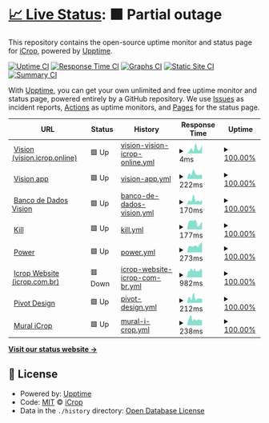 # [📈 Live Status](https://icroptec.github.io/uptime-monitor): <!--live status--> **🟧 Partial outage**

This repository contains the open-source uptime monitor and status page for [iCrop](https://icrop.com.br), powered by [Upptime](https://github.com/upptime/upptime).

[![Uptime CI](https://github.com/icroptec/uptime-monitor/workflows/Uptime%20CI/badge.svg)](https://github.com/icroptec/uptime-monitor/actions?query=workflow%3A%22Uptime+CI%22)
[![Response Time CI](https://github.com/icroptec/uptime-monitor/workflows/Response%20Time%20CI/badge.svg)](https://github.com/icroptec/uptime-monitor/actions?query=workflow%3A%22Response+Time+CI%22)
[![Graphs CI](https://github.com/icroptec/uptime-monitor/workflows/Graphs%20CI/badge.svg)](https://github.com/icroptec/uptime-monitor/actions?query=workflow%3A%22Graphs+CI%22)
[![Static Site CI](https://github.com/icroptec/uptime-monitor/workflows/Static%20Site%20CI/badge.svg)](https://github.com/icroptec/uptime-monitor/actions?query=workflow%3A%22Static+Site+CI%22)
[![Summary CI](https://github.com/icroptec/uptime-monitor/workflows/Summary%20CI/badge.svg)](https://github.com/icroptec/uptime-monitor/actions?query=workflow%3A%22Summary+CI%22)

With [Upptime](https://upptime.js.org), you can get your own unlimited and free uptime monitor and status page, powered entirely by a GitHub repository. We use [Issues](https://github.com/icroptec/uptime-monitor/issues) as incident reports, [Actions](https://github.com/icroptec/uptime-monitor/actions) as uptime monitors, and [Pages](https://icroptec.github.io/uptime-monitor) for the status page.

<!--start: status pages-->
<!-- This summary is generated by Upptime (https://github.com/upptime/upptime) -->
<!-- Do not edit this manually, your changes will be overwritten -->
<!-- prettier-ignore -->
| URL | Status | History | Response Time | Uptime |
| --- | ------ | ------- | ------------- | ------ |
| <img alt="" src="https://icons.duckduckgo.com/ip3/null.ico" height="13"> [Vision (vision.icrop.online)](34.49.19.147) | 🟩 Up | [vision-vision-icrop-online.yml](https://github.com/icroptec/uptime-monitor/commits/HEAD/history/vision-vision-icrop-online.yml) | <details><summary><img alt="Response time graph" src="./graphs/vision-vision-icrop-online/response-time-week.png" height="20"> 4ms</summary><br><a href="https://uptime.icrop.online/history/vision-vision-icrop-online"><img alt="Response time 4" src="https://img.shields.io/endpoint?url=https%3A%2F%2Fraw.githubusercontent.com%2Ficroptec%2Fuptime-monitor%2FHEAD%2Fapi%2Fvision-vision-icrop-online%2Fresponse-time.json"></a><br><a href="https://uptime.icrop.online/history/vision-vision-icrop-online"><img alt="24-hour response time 6" src="https://img.shields.io/endpoint?url=https%3A%2F%2Fraw.githubusercontent.com%2Ficroptec%2Fuptime-monitor%2FHEAD%2Fapi%2Fvision-vision-icrop-online%2Fresponse-time-day.json"></a><br><a href="https://uptime.icrop.online/history/vision-vision-icrop-online"><img alt="7-day response time 4" src="https://img.shields.io/endpoint?url=https%3A%2F%2Fraw.githubusercontent.com%2Ficroptec%2Fuptime-monitor%2FHEAD%2Fapi%2Fvision-vision-icrop-online%2Fresponse-time-week.json"></a><br><a href="https://uptime.icrop.online/history/vision-vision-icrop-online"><img alt="30-day response time 5" src="https://img.shields.io/endpoint?url=https%3A%2F%2Fraw.githubusercontent.com%2Ficroptec%2Fuptime-monitor%2FHEAD%2Fapi%2Fvision-vision-icrop-online%2Fresponse-time-month.json"></a><br><a href="https://uptime.icrop.online/history/vision-vision-icrop-online"><img alt="1-year response time 4" src="https://img.shields.io/endpoint?url=https%3A%2F%2Fraw.githubusercontent.com%2Ficroptec%2Fuptime-monitor%2FHEAD%2Fapi%2Fvision-vision-icrop-online%2Fresponse-time-year.json"></a></details> | <details><summary><a href="https://uptime.icrop.online/history/vision-vision-icrop-online">100.00%</a></summary><a href="https://uptime.icrop.online/history/vision-vision-icrop-online"><img alt="All-time uptime 100.00%" src="https://img.shields.io/endpoint?url=https%3A%2F%2Fraw.githubusercontent.com%2Ficroptec%2Fuptime-monitor%2FHEAD%2Fapi%2Fvision-vision-icrop-online%2Fuptime.json"></a><br><a href="https://uptime.icrop.online/history/vision-vision-icrop-online"><img alt="24-hour uptime 100.00%" src="https://img.shields.io/endpoint?url=https%3A%2F%2Fraw.githubusercontent.com%2Ficroptec%2Fuptime-monitor%2FHEAD%2Fapi%2Fvision-vision-icrop-online%2Fuptime-day.json"></a><br><a href="https://uptime.icrop.online/history/vision-vision-icrop-online"><img alt="7-day uptime 100.00%" src="https://img.shields.io/endpoint?url=https%3A%2F%2Fraw.githubusercontent.com%2Ficroptec%2Fuptime-monitor%2FHEAD%2Fapi%2Fvision-vision-icrop-online%2Fuptime-week.json"></a><br><a href="https://uptime.icrop.online/history/vision-vision-icrop-online"><img alt="30-day uptime 100.00%" src="https://img.shields.io/endpoint?url=https%3A%2F%2Fraw.githubusercontent.com%2Ficroptec%2Fuptime-monitor%2FHEAD%2Fapi%2Fvision-vision-icrop-online%2Fuptime-month.json"></a><br><a href="https://uptime.icrop.online/history/vision-vision-icrop-online"><img alt="1-year uptime 100.00%" src="https://img.shields.io/endpoint?url=https%3A%2F%2Fraw.githubusercontent.com%2Ficroptec%2Fuptime-monitor%2FHEAD%2Fapi%2Fvision-vision-icrop-online%2Fuptime-year.json"></a></details>
| <img alt="" src="https://icons.duckduckgo.com/ip3/app23.icrop.online.ico" height="13"> [Vision app](https://app23.icrop.online/home) | 🟩 Up | [vision-app.yml](https://github.com/icroptec/uptime-monitor/commits/HEAD/history/vision-app.yml) | <details><summary><img alt="Response time graph" src="./graphs/vision-app/response-time-week.png" height="20"> 222ms</summary><br><a href="https://uptime.icrop.online/history/vision-app"><img alt="Response time 299" src="https://img.shields.io/endpoint?url=https%3A%2F%2Fraw.githubusercontent.com%2Ficroptec%2Fuptime-monitor%2FHEAD%2Fapi%2Fvision-app%2Fresponse-time.json"></a><br><a href="https://uptime.icrop.online/history/vision-app"><img alt="24-hour response time 170" src="https://img.shields.io/endpoint?url=https%3A%2F%2Fraw.githubusercontent.com%2Ficroptec%2Fuptime-monitor%2FHEAD%2Fapi%2Fvision-app%2Fresponse-time-day.json"></a><br><a href="https://uptime.icrop.online/history/vision-app"><img alt="7-day response time 222" src="https://img.shields.io/endpoint?url=https%3A%2F%2Fraw.githubusercontent.com%2Ficroptec%2Fuptime-monitor%2FHEAD%2Fapi%2Fvision-app%2Fresponse-time-week.json"></a><br><a href="https://uptime.icrop.online/history/vision-app"><img alt="30-day response time 360" src="https://img.shields.io/endpoint?url=https%3A%2F%2Fraw.githubusercontent.com%2Ficroptec%2Fuptime-monitor%2FHEAD%2Fapi%2Fvision-app%2Fresponse-time-month.json"></a><br><a href="https://uptime.icrop.online/history/vision-app"><img alt="1-year response time 299" src="https://img.shields.io/endpoint?url=https%3A%2F%2Fraw.githubusercontent.com%2Ficroptec%2Fuptime-monitor%2FHEAD%2Fapi%2Fvision-app%2Fresponse-time-year.json"></a></details> | <details><summary><a href="https://uptime.icrop.online/history/vision-app">100.00%</a></summary><a href="https://uptime.icrop.online/history/vision-app"><img alt="All-time uptime 99.99%" src="https://img.shields.io/endpoint?url=https%3A%2F%2Fraw.githubusercontent.com%2Ficroptec%2Fuptime-monitor%2FHEAD%2Fapi%2Fvision-app%2Fuptime.json"></a><br><a href="https://uptime.icrop.online/history/vision-app"><img alt="24-hour uptime 100.00%" src="https://img.shields.io/endpoint?url=https%3A%2F%2Fraw.githubusercontent.com%2Ficroptec%2Fuptime-monitor%2FHEAD%2Fapi%2Fvision-app%2Fuptime-day.json"></a><br><a href="https://uptime.icrop.online/history/vision-app"><img alt="7-day uptime 100.00%" src="https://img.shields.io/endpoint?url=https%3A%2F%2Fraw.githubusercontent.com%2Ficroptec%2Fuptime-monitor%2FHEAD%2Fapi%2Fvision-app%2Fuptime-week.json"></a><br><a href="https://uptime.icrop.online/history/vision-app"><img alt="30-day uptime 100.00%" src="https://img.shields.io/endpoint?url=https%3A%2F%2Fraw.githubusercontent.com%2Ficroptec%2Fuptime-monitor%2FHEAD%2Fapi%2Fvision-app%2Fuptime-month.json"></a><br><a href="https://uptime.icrop.online/history/vision-app"><img alt="1-year uptime 99.99%" src="https://img.shields.io/endpoint?url=https%3A%2F%2Fraw.githubusercontent.com%2Ficroptec%2Fuptime-monitor%2FHEAD%2Fapi%2Fvision-app%2Fuptime-year.json"></a></details>
| <img alt="" src="https://icons.duckduckgo.com/ip3/vision.icrop.online.ico" height="13"> [Banco de Dados Vision](https://vision.icrop.online/site-statusmon) | 🟩 Up | [banco-de-dados-vision.yml](https://github.com/icroptec/uptime-monitor/commits/HEAD/history/banco-de-dados-vision.yml) | <details><summary><img alt="Response time graph" src="./graphs/banco-de-dados-vision/response-time-week.png" height="20"> 170ms</summary><br><a href="https://uptime.icrop.online/history/banco-de-dados-vision"><img alt="Response time 151" src="https://img.shields.io/endpoint?url=https%3A%2F%2Fraw.githubusercontent.com%2Ficroptec%2Fuptime-monitor%2FHEAD%2Fapi%2Fbanco-de-dados-vision%2Fresponse-time.json"></a><br><a href="https://uptime.icrop.online/history/banco-de-dados-vision"><img alt="24-hour response time 175" src="https://img.shields.io/endpoint?url=https%3A%2F%2Fraw.githubusercontent.com%2Ficroptec%2Fuptime-monitor%2FHEAD%2Fapi%2Fbanco-de-dados-vision%2Fresponse-time-day.json"></a><br><a href="https://uptime.icrop.online/history/banco-de-dados-vision"><img alt="7-day response time 170" src="https://img.shields.io/endpoint?url=https%3A%2F%2Fraw.githubusercontent.com%2Ficroptec%2Fuptime-monitor%2FHEAD%2Fapi%2Fbanco-de-dados-vision%2Fresponse-time-week.json"></a><br><a href="https://uptime.icrop.online/history/banco-de-dados-vision"><img alt="30-day response time 156" src="https://img.shields.io/endpoint?url=https%3A%2F%2Fraw.githubusercontent.com%2Ficroptec%2Fuptime-monitor%2FHEAD%2Fapi%2Fbanco-de-dados-vision%2Fresponse-time-month.json"></a><br><a href="https://uptime.icrop.online/history/banco-de-dados-vision"><img alt="1-year response time 151" src="https://img.shields.io/endpoint?url=https%3A%2F%2Fraw.githubusercontent.com%2Ficroptec%2Fuptime-monitor%2FHEAD%2Fapi%2Fbanco-de-dados-vision%2Fresponse-time-year.json"></a></details> | <details><summary><a href="https://uptime.icrop.online/history/banco-de-dados-vision">100.00%</a></summary><a href="https://uptime.icrop.online/history/banco-de-dados-vision"><img alt="All-time uptime 99.96%" src="https://img.shields.io/endpoint?url=https%3A%2F%2Fraw.githubusercontent.com%2Ficroptec%2Fuptime-monitor%2FHEAD%2Fapi%2Fbanco-de-dados-vision%2Fuptime.json"></a><br><a href="https://uptime.icrop.online/history/banco-de-dados-vision"><img alt="24-hour uptime 100.00%" src="https://img.shields.io/endpoint?url=https%3A%2F%2Fraw.githubusercontent.com%2Ficroptec%2Fuptime-monitor%2FHEAD%2Fapi%2Fbanco-de-dados-vision%2Fuptime-day.json"></a><br><a href="https://uptime.icrop.online/history/banco-de-dados-vision"><img alt="7-day uptime 100.00%" src="https://img.shields.io/endpoint?url=https%3A%2F%2Fraw.githubusercontent.com%2Ficroptec%2Fuptime-monitor%2FHEAD%2Fapi%2Fbanco-de-dados-vision%2Fuptime-week.json"></a><br><a href="https://uptime.icrop.online/history/banco-de-dados-vision"><img alt="30-day uptime 100.00%" src="https://img.shields.io/endpoint?url=https%3A%2F%2Fraw.githubusercontent.com%2Ficroptec%2Fuptime-monitor%2FHEAD%2Fapi%2Fbanco-de-dados-vision%2Fuptime-month.json"></a><br><a href="https://uptime.icrop.online/history/banco-de-dados-vision"><img alt="1-year uptime 99.96%" src="https://img.shields.io/endpoint?url=https%3A%2F%2Fraw.githubusercontent.com%2Ficroptec%2Fuptime-monitor%2FHEAD%2Fapi%2Fbanco-de-dados-vision%2Fuptime-year.json"></a></details>
| <img alt="" src="https://icons.duckduckgo.com/ip3/kill.icrop.ai.ico" height="13"> [Kill](https://kill.icrop.ai) | 🟩 Up | [kill.yml](https://github.com/icroptec/uptime-monitor/commits/HEAD/history/kill.yml) | <details><summary><img alt="Response time graph" src="./graphs/kill/response-time-week.png" height="20"> 177ms</summary><br><a href="https://uptime.icrop.online/history/kill"><img alt="Response time 201" src="https://img.shields.io/endpoint?url=https%3A%2F%2Fraw.githubusercontent.com%2Ficroptec%2Fuptime-monitor%2FHEAD%2Fapi%2Fkill%2Fresponse-time.json"></a><br><a href="https://uptime.icrop.online/history/kill"><img alt="24-hour response time 195" src="https://img.shields.io/endpoint?url=https%3A%2F%2Fraw.githubusercontent.com%2Ficroptec%2Fuptime-monitor%2FHEAD%2Fapi%2Fkill%2Fresponse-time-day.json"></a><br><a href="https://uptime.icrop.online/history/kill"><img alt="7-day response time 177" src="https://img.shields.io/endpoint?url=https%3A%2F%2Fraw.githubusercontent.com%2Ficroptec%2Fuptime-monitor%2FHEAD%2Fapi%2Fkill%2Fresponse-time-week.json"></a><br><a href="https://uptime.icrop.online/history/kill"><img alt="30-day response time 191" src="https://img.shields.io/endpoint?url=https%3A%2F%2Fraw.githubusercontent.com%2Ficroptec%2Fuptime-monitor%2FHEAD%2Fapi%2Fkill%2Fresponse-time-month.json"></a><br><a href="https://uptime.icrop.online/history/kill"><img alt="1-year response time 201" src="https://img.shields.io/endpoint?url=https%3A%2F%2Fraw.githubusercontent.com%2Ficroptec%2Fuptime-monitor%2FHEAD%2Fapi%2Fkill%2Fresponse-time-year.json"></a></details> | <details><summary><a href="https://uptime.icrop.online/history/kill">100.00%</a></summary><a href="https://uptime.icrop.online/history/kill"><img alt="All-time uptime 100.00%" src="https://img.shields.io/endpoint?url=https%3A%2F%2Fraw.githubusercontent.com%2Ficroptec%2Fuptime-monitor%2FHEAD%2Fapi%2Fkill%2Fuptime.json"></a><br><a href="https://uptime.icrop.online/history/kill"><img alt="24-hour uptime 100.00%" src="https://img.shields.io/endpoint?url=https%3A%2F%2Fraw.githubusercontent.com%2Ficroptec%2Fuptime-monitor%2FHEAD%2Fapi%2Fkill%2Fuptime-day.json"></a><br><a href="https://uptime.icrop.online/history/kill"><img alt="7-day uptime 100.00%" src="https://img.shields.io/endpoint?url=https%3A%2F%2Fraw.githubusercontent.com%2Ficroptec%2Fuptime-monitor%2FHEAD%2Fapi%2Fkill%2Fuptime-week.json"></a><br><a href="https://uptime.icrop.online/history/kill"><img alt="30-day uptime 100.00%" src="https://img.shields.io/endpoint?url=https%3A%2F%2Fraw.githubusercontent.com%2Ficroptec%2Fuptime-monitor%2FHEAD%2Fapi%2Fkill%2Fuptime-month.json"></a><br><a href="https://uptime.icrop.online/history/kill"><img alt="1-year uptime 100.00%" src="https://img.shields.io/endpoint?url=https%3A%2F%2Fraw.githubusercontent.com%2Ficroptec%2Fuptime-monitor%2FHEAD%2Fapi%2Fkill%2Fuptime-year.json"></a></details>
| <img alt="" src="https://icons.duckduckgo.com/ip3/icroppower.icrop.com.br.ico" height="13"> [Power](https://icroppower.icrop.com.br) | 🟩 Up | [power.yml](https://github.com/icroptec/uptime-monitor/commits/HEAD/history/power.yml) | <details><summary><img alt="Response time graph" src="./graphs/power/response-time-week.png" height="20"> 273ms</summary><br><a href="https://uptime.icrop.online/history/power"><img alt="Response time 307" src="https://img.shields.io/endpoint?url=https%3A%2F%2Fraw.githubusercontent.com%2Ficroptec%2Fuptime-monitor%2FHEAD%2Fapi%2Fpower%2Fresponse-time.json"></a><br><a href="https://uptime.icrop.online/history/power"><img alt="24-hour response time 382" src="https://img.shields.io/endpoint?url=https%3A%2F%2Fraw.githubusercontent.com%2Ficroptec%2Fuptime-monitor%2FHEAD%2Fapi%2Fpower%2Fresponse-time-day.json"></a><br><a href="https://uptime.icrop.online/history/power"><img alt="7-day response time 273" src="https://img.shields.io/endpoint?url=https%3A%2F%2Fraw.githubusercontent.com%2Ficroptec%2Fuptime-monitor%2FHEAD%2Fapi%2Fpower%2Fresponse-time-week.json"></a><br><a href="https://uptime.icrop.online/history/power"><img alt="30-day response time 284" src="https://img.shields.io/endpoint?url=https%3A%2F%2Fraw.githubusercontent.com%2Ficroptec%2Fuptime-monitor%2FHEAD%2Fapi%2Fpower%2Fresponse-time-month.json"></a><br><a href="https://uptime.icrop.online/history/power"><img alt="1-year response time 302" src="https://img.shields.io/endpoint?url=https%3A%2F%2Fraw.githubusercontent.com%2Ficroptec%2Fuptime-monitor%2FHEAD%2Fapi%2Fpower%2Fresponse-time-year.json"></a></details> | <details><summary><a href="https://uptime.icrop.online/history/power">100.00%</a></summary><a href="https://uptime.icrop.online/history/power"><img alt="All-time uptime 100.00%" src="https://img.shields.io/endpoint?url=https%3A%2F%2Fraw.githubusercontent.com%2Ficroptec%2Fuptime-monitor%2FHEAD%2Fapi%2Fpower%2Fuptime.json"></a><br><a href="https://uptime.icrop.online/history/power"><img alt="24-hour uptime 100.00%" src="https://img.shields.io/endpoint?url=https%3A%2F%2Fraw.githubusercontent.com%2Ficroptec%2Fuptime-monitor%2FHEAD%2Fapi%2Fpower%2Fuptime-day.json"></a><br><a href="https://uptime.icrop.online/history/power"><img alt="7-day uptime 100.00%" src="https://img.shields.io/endpoint?url=https%3A%2F%2Fraw.githubusercontent.com%2Ficroptec%2Fuptime-monitor%2FHEAD%2Fapi%2Fpower%2Fuptime-week.json"></a><br><a href="https://uptime.icrop.online/history/power"><img alt="30-day uptime 100.00%" src="https://img.shields.io/endpoint?url=https%3A%2F%2Fraw.githubusercontent.com%2Ficroptec%2Fuptime-monitor%2FHEAD%2Fapi%2Fpower%2Fuptime-month.json"></a><br><a href="https://uptime.icrop.online/history/power"><img alt="1-year uptime 100.00%" src="https://img.shields.io/endpoint?url=https%3A%2F%2Fraw.githubusercontent.com%2Ficroptec%2Fuptime-monitor%2FHEAD%2Fapi%2Fpower%2Fuptime-year.json"></a></details>
| <img alt="" src="https://icons.duckduckgo.com/ip3/icrop.com.br.ico" height="13"> [Icrop Website (icrop.com.br)](https://icrop.com.br) | 🟥 Down | [icrop-website-icrop-com-br.yml](https://github.com/icroptec/uptime-monitor/commits/HEAD/history/icrop-website-icrop-com-br.yml) | <details><summary><img alt="Response time graph" src="./graphs/icrop-website-icrop-com-br/response-time-week.png" height="20"> 982ms</summary><br><a href="https://uptime.icrop.online/history/icrop-website-icrop-com-br"><img alt="Response time 1109" src="https://img.shields.io/endpoint?url=https%3A%2F%2Fraw.githubusercontent.com%2Ficroptec%2Fuptime-monitor%2FHEAD%2Fapi%2Ficrop-website-icrop-com-br%2Fresponse-time.json"></a><br><a href="https://uptime.icrop.online/history/icrop-website-icrop-com-br"><img alt="24-hour response time 1033" src="https://img.shields.io/endpoint?url=https%3A%2F%2Fraw.githubusercontent.com%2Ficroptec%2Fuptime-monitor%2FHEAD%2Fapi%2Ficrop-website-icrop-com-br%2Fresponse-time-day.json"></a><br><a href="https://uptime.icrop.online/history/icrop-website-icrop-com-br"><img alt="7-day response time 982" src="https://img.shields.io/endpoint?url=https%3A%2F%2Fraw.githubusercontent.com%2Ficroptec%2Fuptime-monitor%2FHEAD%2Fapi%2Ficrop-website-icrop-com-br%2Fresponse-time-week.json"></a><br><a href="https://uptime.icrop.online/history/icrop-website-icrop-com-br"><img alt="30-day response time 1044" src="https://img.shields.io/endpoint?url=https%3A%2F%2Fraw.githubusercontent.com%2Ficroptec%2Fuptime-monitor%2FHEAD%2Fapi%2Ficrop-website-icrop-com-br%2Fresponse-time-month.json"></a><br><a href="https://uptime.icrop.online/history/icrop-website-icrop-com-br"><img alt="1-year response time 1109" src="https://img.shields.io/endpoint?url=https%3A%2F%2Fraw.githubusercontent.com%2Ficroptec%2Fuptime-monitor%2FHEAD%2Fapi%2Ficrop-website-icrop-com-br%2Fresponse-time-year.json"></a></details> | <details><summary><a href="https://uptime.icrop.online/history/icrop-website-icrop-com-br">100.00%</a></summary><a href="https://uptime.icrop.online/history/icrop-website-icrop-com-br"><img alt="All-time uptime 99.96%" src="https://img.shields.io/endpoint?url=https%3A%2F%2Fraw.githubusercontent.com%2Ficroptec%2Fuptime-monitor%2FHEAD%2Fapi%2Ficrop-website-icrop-com-br%2Fuptime.json"></a><br><a href="https://uptime.icrop.online/history/icrop-website-icrop-com-br"><img alt="24-hour uptime 99.98%" src="https://img.shields.io/endpoint?url=https%3A%2F%2Fraw.githubusercontent.com%2Ficroptec%2Fuptime-monitor%2FHEAD%2Fapi%2Ficrop-website-icrop-com-br%2Fuptime-day.json"></a><br><a href="https://uptime.icrop.online/history/icrop-website-icrop-com-br"><img alt="7-day uptime 100.00%" src="https://img.shields.io/endpoint?url=https%3A%2F%2Fraw.githubusercontent.com%2Ficroptec%2Fuptime-monitor%2FHEAD%2Fapi%2Ficrop-website-icrop-com-br%2Fuptime-week.json"></a><br><a href="https://uptime.icrop.online/history/icrop-website-icrop-com-br"><img alt="30-day uptime 99.87%" src="https://img.shields.io/endpoint?url=https%3A%2F%2Fraw.githubusercontent.com%2Ficroptec%2Fuptime-monitor%2FHEAD%2Fapi%2Ficrop-website-icrop-com-br%2Fuptime-month.json"></a><br><a href="https://uptime.icrop.online/history/icrop-website-icrop-com-br"><img alt="1-year uptime 99.96%" src="https://img.shields.io/endpoint?url=https%3A%2F%2Fraw.githubusercontent.com%2Ficroptec%2Fuptime-monitor%2FHEAD%2Fapi%2Ficrop-website-icrop-com-br%2Fuptime-year.json"></a></details>
| <img alt="" src="https://icons.duckduckgo.com/ip3/pivotdesign.icrop.online.ico" height="13"> [Pivot Design](https://pivotdesign.icrop.online) | 🟩 Up | [pivot-design.yml](https://github.com/icroptec/uptime-monitor/commits/HEAD/history/pivot-design.yml) | <details><summary><img alt="Response time graph" src="./graphs/pivot-design/response-time-week.png" height="20"> 212ms</summary><br><a href="https://uptime.icrop.online/history/pivot-design"><img alt="Response time 327" src="https://img.shields.io/endpoint?url=https%3A%2F%2Fraw.githubusercontent.com%2Ficroptec%2Fuptime-monitor%2FHEAD%2Fapi%2Fpivot-design%2Fresponse-time.json"></a><br><a href="https://uptime.icrop.online/history/pivot-design"><img alt="24-hour response time 173" src="https://img.shields.io/endpoint?url=https%3A%2F%2Fraw.githubusercontent.com%2Ficroptec%2Fuptime-monitor%2FHEAD%2Fapi%2Fpivot-design%2Fresponse-time-day.json"></a><br><a href="https://uptime.icrop.online/history/pivot-design"><img alt="7-day response time 212" src="https://img.shields.io/endpoint?url=https%3A%2F%2Fraw.githubusercontent.com%2Ficroptec%2Fuptime-monitor%2FHEAD%2Fapi%2Fpivot-design%2Fresponse-time-week.json"></a><br><a href="https://uptime.icrop.online/history/pivot-design"><img alt="30-day response time 263" src="https://img.shields.io/endpoint?url=https%3A%2F%2Fraw.githubusercontent.com%2Ficroptec%2Fuptime-monitor%2FHEAD%2Fapi%2Fpivot-design%2Fresponse-time-month.json"></a><br><a href="https://uptime.icrop.online/history/pivot-design"><img alt="1-year response time 327" src="https://img.shields.io/endpoint?url=https%3A%2F%2Fraw.githubusercontent.com%2Ficroptec%2Fuptime-monitor%2FHEAD%2Fapi%2Fpivot-design%2Fresponse-time-year.json"></a></details> | <details><summary><a href="https://uptime.icrop.online/history/pivot-design">100.00%</a></summary><a href="https://uptime.icrop.online/history/pivot-design"><img alt="All-time uptime 100.00%" src="https://img.shields.io/endpoint?url=https%3A%2F%2Fraw.githubusercontent.com%2Ficroptec%2Fuptime-monitor%2FHEAD%2Fapi%2Fpivot-design%2Fuptime.json"></a><br><a href="https://uptime.icrop.online/history/pivot-design"><img alt="24-hour uptime 100.00%" src="https://img.shields.io/endpoint?url=https%3A%2F%2Fraw.githubusercontent.com%2Ficroptec%2Fuptime-monitor%2FHEAD%2Fapi%2Fpivot-design%2Fuptime-day.json"></a><br><a href="https://uptime.icrop.online/history/pivot-design"><img alt="7-day uptime 100.00%" src="https://img.shields.io/endpoint?url=https%3A%2F%2Fraw.githubusercontent.com%2Ficroptec%2Fuptime-monitor%2FHEAD%2Fapi%2Fpivot-design%2Fuptime-week.json"></a><br><a href="https://uptime.icrop.online/history/pivot-design"><img alt="30-day uptime 100.00%" src="https://img.shields.io/endpoint?url=https%3A%2F%2Fraw.githubusercontent.com%2Ficroptec%2Fuptime-monitor%2FHEAD%2Fapi%2Fpivot-design%2Fuptime-month.json"></a><br><a href="https://uptime.icrop.online/history/pivot-design"><img alt="1-year uptime 100.00%" src="https://img.shields.io/endpoint?url=https%3A%2F%2Fraw.githubusercontent.com%2Ficroptec%2Fuptime-monitor%2FHEAD%2Fapi%2Fpivot-design%2Fuptime-year.json"></a></details>
| <img alt="" src="https://icons.duckduckgo.com/ip3/mural.icrop.com.br.ico" height="13"> [Mural iCrop](https://mural.icrop.com.br) | 🟩 Up | [mural-i-crop.yml](https://github.com/icroptec/uptime-monitor/commits/HEAD/history/mural-i-crop.yml) | <details><summary><img alt="Response time graph" src="./graphs/mural-i-crop/response-time-week.png" height="20"> 238ms</summary><br><a href="https://uptime.icrop.online/history/mural-i-crop"><img alt="Response time 236" src="https://img.shields.io/endpoint?url=https%3A%2F%2Fraw.githubusercontent.com%2Ficroptec%2Fuptime-monitor%2FHEAD%2Fapi%2Fmural-i-crop%2Fresponse-time.json"></a><br><a href="https://uptime.icrop.online/history/mural-i-crop"><img alt="24-hour response time 208" src="https://img.shields.io/endpoint?url=https%3A%2F%2Fraw.githubusercontent.com%2Ficroptec%2Fuptime-monitor%2FHEAD%2Fapi%2Fmural-i-crop%2Fresponse-time-day.json"></a><br><a href="https://uptime.icrop.online/history/mural-i-crop"><img alt="7-day response time 238" src="https://img.shields.io/endpoint?url=https%3A%2F%2Fraw.githubusercontent.com%2Ficroptec%2Fuptime-monitor%2FHEAD%2Fapi%2Fmural-i-crop%2Fresponse-time-week.json"></a><br><a href="https://uptime.icrop.online/history/mural-i-crop"><img alt="30-day response time 240" src="https://img.shields.io/endpoint?url=https%3A%2F%2Fraw.githubusercontent.com%2Ficroptec%2Fuptime-monitor%2FHEAD%2Fapi%2Fmural-i-crop%2Fresponse-time-month.json"></a><br><a href="https://uptime.icrop.online/history/mural-i-crop"><img alt="1-year response time 236" src="https://img.shields.io/endpoint?url=https%3A%2F%2Fraw.githubusercontent.com%2Ficroptec%2Fuptime-monitor%2FHEAD%2Fapi%2Fmural-i-crop%2Fresponse-time-year.json"></a></details> | <details><summary><a href="https://uptime.icrop.online/history/mural-i-crop">100.00%</a></summary><a href="https://uptime.icrop.online/history/mural-i-crop"><img alt="All-time uptime 99.99%" src="https://img.shields.io/endpoint?url=https%3A%2F%2Fraw.githubusercontent.com%2Ficroptec%2Fuptime-monitor%2FHEAD%2Fapi%2Fmural-i-crop%2Fuptime.json"></a><br><a href="https://uptime.icrop.online/history/mural-i-crop"><img alt="24-hour uptime 100.00%" src="https://img.shields.io/endpoint?url=https%3A%2F%2Fraw.githubusercontent.com%2Ficroptec%2Fuptime-monitor%2FHEAD%2Fapi%2Fmural-i-crop%2Fuptime-day.json"></a><br><a href="https://uptime.icrop.online/history/mural-i-crop"><img alt="7-day uptime 100.00%" src="https://img.shields.io/endpoint?url=https%3A%2F%2Fraw.githubusercontent.com%2Ficroptec%2Fuptime-monitor%2FHEAD%2Fapi%2Fmural-i-crop%2Fuptime-week.json"></a><br><a href="https://uptime.icrop.online/history/mural-i-crop"><img alt="30-day uptime 99.94%" src="https://img.shields.io/endpoint?url=https%3A%2F%2Fraw.githubusercontent.com%2Ficroptec%2Fuptime-monitor%2FHEAD%2Fapi%2Fmural-i-crop%2Fuptime-month.json"></a><br><a href="https://uptime.icrop.online/history/mural-i-crop"><img alt="1-year uptime 99.99%" src="https://img.shields.io/endpoint?url=https%3A%2F%2Fraw.githubusercontent.com%2Ficroptec%2Fuptime-monitor%2FHEAD%2Fapi%2Fmural-i-crop%2Fuptime-year.json"></a></details>

<!--end: status pages-->

[**Visit our status website →**](https://icroptec.github.io/uptime-monitor)

## 📄 License

- Powered by: [Upptime](https://github.com/upptime/upptime)
- Code: [MIT](./LICENSE) © [iCrop](https://icrop.com.br)
- Data in the `./history` directory: [Open Database License](https://opendatacommons.org/licenses/odbl/1-0/)

